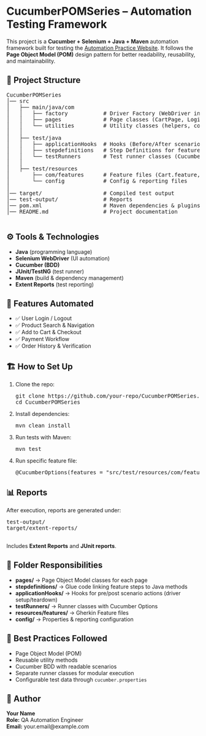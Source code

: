 <!DOCTYPE html>
<html lang="en">
<head>
  <meta charset="UTF-8">
  <title>CucumberPOMSeries – Automation Testing Framework</title>
</head>
<body>

  <h1>CucumberPOMSeries – Automation Testing Framework</h1>

  <p>This project is a <strong>Cucumber + Selenium + Java + Maven</strong> automation framework built for testing the 
  <a href="http://automationpractice.com/">Automation Practice Website</a>.  
  It follows the <strong>Page Object Model (POM)</strong> design pattern for better readability, reusability, and maintainability.</p>

  <h2>📂 Project Structure</h2>
  <pre>
CucumberPOMSeries
│── src
│   ├── main/java/com
│   │   ├── factory           # Driver Factory (WebDriver initialization, config mgmt)
│   │   ├── pages             # Page classes (CartPage, LoginPage, etc.)
│   │   └── utilities         # Utility classes (helpers, constants, etc.)
│   │
│   ├── test/java
│   │   ├── applicationHooks  # Hooks (Before/After scenario setup)
│   │   ├── stepdefinitions   # Step Definitions for feature files
│   │   └── testRunners       # Test runner classes (Cucumber JUnit/TestNG runners)
│   │
│   ├── test/resources
│       ├── com/features      # Feature files (Cart.feature, Login.feature, etc.)
│       └── config            # Config & reporting files
│
│── target/                   # Compiled test output
│── test-output/              # Reports
│── pom.xml                   # Maven dependencies & plugins
│── README.md                 # Project documentation
  </pre>

  <h2>⚙️ Tools & Technologies</h2>
  <ul>
    <li><strong>Java</strong> (programming language)</li>
    <li><strong>Selenium WebDriver</strong> (UI automation)</li>
    <li><strong>Cucumber (BDD)</strong></li>
    <li><strong>JUnit/TestNG</strong> (test runner)</li>
    <li><strong>Maven</strong> (build & dependency management)</li>
    <li><strong>Extent Reports</strong> (test reporting)</li>
  </ul>

  <h2>🚀 Features Automated</h2>
  <ul>
    <li>✅ User Login / Logout</li>
    <li>✅ Product Search & Navigation</li>
    <li>✅ Add to Cart & Checkout</li>
    <li>✅ Payment Workflow</li>
    <li>✅ Order History & Verification</li>
  </ul>

  <h2>🏗️ How to Set Up</h2>
  <ol>
    <li>Clone the repo:
      <pre>git clone https://github.com/your-repo/CucumberPOMSeries.git
cd CucumberPOMSeries</pre>
    </li>
    <li>Install dependencies:
      <pre>mvn clean install</pre>
    </li>
    <li>Run tests with Maven:
      <pre>mvn test</pre>
    </li>
    <li>Run specific feature file:
      <pre>@CucumberOptions(features = "src/test/resources/com/features/Login.feature")</pre>
    </li>
  </ol>

  <h2>📊 Reports</h2>
  <p>After execution, reports are generated under:</p>
  <pre>
test-output/
target/extent-reports/
  </pre>
  <p>Includes <strong>Extent Reports</strong> and <strong>JUnit reports</strong>.</p>

  <h2>🧩 Folder Responsibilities</h2>
  <ul>
    <li><strong>pages/</strong> → Page Object Model classes for each page</li>
    <li><strong>stepdefinitions/</strong> → Glue code linking feature steps to Java methods</li>
    <li><strong>applicationHooks/</strong> → Hooks for pre/post scenario actions (driver setup/teardown)</li>
    <li><strong>testRunners/</strong> → Runner classes with Cucumber Options</li>
    <li><strong>resources/features/</strong> → Gherkin Feature files</li>
    <li><strong>config/</strong> → Properties & reporting configuration</li>
  </ul>

  <h2>📌 Best Practices Followed</h2>
  <ul>
    <li>Page Object Model (POM)</li>
    <li>Reusable utility methods</li>
    <li>Cucumber BDD with readable scenarios</li>
    <li>Separate runner classes for modular execution</li>
    <li>Configurable test data through <code>cucumber.properties</code></li>
  </ul>

  <h2>👤 Author</h2>
  <p>
    <strong>Your Name</strong><br>
    <strong>Role:</strong> QA Automation Engineer<br>
    <strong>Email:</strong> your.email@example.com
  </p>

</body>
</html>
